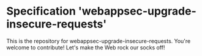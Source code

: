 # Specification 'webappsec-upgrade-insecure-requests'

This is the repository for webappsec-upgrade-insecure-requests. You're welcome to contribute! Let's make the Web rock our socks
off!
